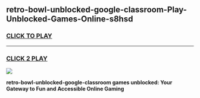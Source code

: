 
## retro-bowl-unblocked-google-classroom-Play-Unblocked-Games-Online-s8hsd
<h3>
<a href="https://premium76.site?title=retro-bowl-unblocked-google-classroom&ref=25A">CLICK TO PLAY</a></h3>
<hr>

<h3>
<a href="https://premium76.site?title=retro-bowl-unblocked-google-classroom&ref=25A">CLICK 2 PLAY</a>
  
</h3>

<a href="https://premium76.site?title=retro-bowl-unblocked-google-classroom&ref=25A"><img src="https://clearcache.store/games.png"></a>


**retro-bowl-unblocked-google-classroom games unblocked: Your Gateway to Fun and Accessible Online Gaming**

